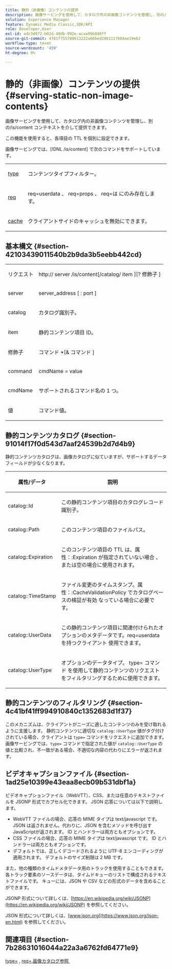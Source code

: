 ```yaml
---
title: 静的（非画像）コンテンツの提供
description: 画像サービングを使用して、カタログ内の非画像コンテンツを管理し、別の/is/content コンテキストを介して提供できます。
solution: Experience Manager
feature: Dynamic Media Classic,SDK/API
role: Developer,User
exl-id: adc3d972-b02d-40db-992e-acaa06b848ff
source-git-commit: 4f81f755789613222a66bed2961117604ae19e62
workflow-type: tm+mt
source-wordcount: '459'
ht-degree: 0%

---
```


# 静的（非画像）コンテンツの提供{#serving-static-non-image-contents}

画像サービングを使用して、カタログ内の非画像コンテンツを管理し、別の/is/content コンテキストを介して提供できます。

この機能を使用すると、各項目の TTL を個別に設定できます。

画像サービングでは、[!DNL /is/content] で次のコマンドをサポートしています。

<table id="simpletable_8A3AB1D1D20F4B6CBE86767E94735980"> 
 <tr class="strow"> 
  <td class="stentry"> <p> <a href="../../is-api/http-ref/image-serving-api-ref/c-http-protocol-reference/c-command-reference/r-type.md#reference-89094fd1c50c444eb082cd266769cccb" format="dita" scope="local"> type </a> </p> </td> 
  <td class="stentry"> <p>コンテンツタイプフィルター。 </p> </td> 
 </tr> 
 <tr class="strow"> 
  <td class="stentry"> <p> <a href="../../is-api/http-ref/image-serving-api-ref/c-http-protocol-reference/c-command-reference/r-req/r-req.md#reference-907cdb4a97034db7ad94695f25552e76" format="dita" scope="local"> req </a> </p> </td> 
  <td class="stentry"> <p> <span class="codeph"> req=userdata </span>、<span class="codeph"> req=props </span>、<span class="codeph"> req=は </span> にのみ存在します。 </p> </td> 
 </tr> 
 <tr class="strow"> 
  <td class="stentry"> <p> <a href="../../is-api/http-ref/image-serving-api-ref/c-http-protocol-reference/c-command-reference/r-is-http-cache.md#reference-168189bee4ce4d1189d427891f22be2e" format="dita" scope="local"> cache </a> </p> </td> 
  <td class="stentry"> <p>クライアントサイドのキャッシュを無効にできます。 </p> </td> 
 </tr> 
</table>

## 基本構文 {#section-42103439011540b2b9da3b5eebb442cd}

<table id="simpletable_2F039A5BFA2C4E22B014F42ECBCDA0A2"> 
 <tr class="strow"> 
  <td class="stentry"> <p> <span class="codeph"> <span class="varname"> リクエスト </span> </span> </p> </td> 
  <td class="stentry"> <p> <span class="codeph"> <span class="filepath"> http:// <span class="varname"> server </span>/is/content[/catalog/ <span class="varname"> item </span>][? <span class="varname"> 修飾子 </span>] </span> </span> </p> </td> 
 </tr> 
 <tr class="strow"> 
  <td class="stentry"> <p> <span class="codeph"> <span class="varname"> server </span> </span> </p> </td> 
  <td class="stentry"> <p> <span class="codeph"> <span class="varname"> server_address </span>[ : <span class="varname"> port </span>] </span> </p> </td> 
 </tr> 
 <tr class="strow"> 
  <td class="stentry"> <p> <span class="codeph"> <span class="varname"> catalog </span> </span> </p> </td> 
  <td class="stentry"> <p>カタログ識別子。 </p> </td> 
 </tr> 
 <tr class="strow"> 
  <td class="stentry"> <p> <span class="codeph"> <span class="varname"> item </span> </span> </p> </td> 
  <td class="stentry"> <p>静的コンテンツ項目 ID。 </p> </td> 
 </tr> 
 <tr class="strow"> 
  <td class="stentry"> <p> <span class="codeph"> <span class="varname"> 修飾子 </span> </span> </p> </td> 
  <td class="stentry"> <p> <span class="codeph"> <span class="varname"> コマンド </span>*[&amp; <span class="varname"> コマンド </span>] </span> </p> </td> 
 </tr> 
 <tr class="strow"> 
  <td class="stentry"> <p> <span class="codeph"> <span class="varname"> command </span> </span> </p> </td> 
  <td class="stentry"> <p> <span class="codeph"> <span class="varname"> cmdName </span>= <span class="varname"> value </span> </span> </p> </td> 
 </tr> 
 <tr class="strow"> 
  <td class="stentry"> <p> <span class="codeph"> <span class="varname"> cmdName </span> </span> </p> </td> 
  <td class="stentry"> <p>サポートされるコマンド名の 1 つ。 </p> </td> 
 </tr> 
 <tr class="strow"> 
  <td class="stentry"> <p> <span class="codeph"> <span class="varname"> 値 </span> </span> </p> </td> 
  <td class="stentry"> <p>コマンド値。 </p> </td> 
 </tr> 
</table>

## 静的コンテンツカタログ {#section-91014f17f0d543d7aaf24539b2d7d4b9}

静的コンテンツカタログは、画像カタログに似ていますが、サポートするデータフィールドが少なくなります。

<table id="table_71A565DF5EC94913AD35CB13B0C7A27D"> 
 <thead> 
  <tr> 
   <th colname="col1" class="entry"> <p>属性/データ </p> </th> 
   <th colname="col2" class="entry"> <p>説明 </p> </th> 
  </tr> 
 </thead>
 <tbody> 
  <tr> 
   <td colname="col1"> <p> <span class="codeph"> catalog::Id </span> </p> </td> 
   <td colname="col2"> <p>この静的コンテンツ項目のカタログレコード識別子。 </p> </td> 
  </tr> 
  <tr> 
   <td colname="col1"> <p> <span class="codeph"> catalog::Path </span> </p> </td> 
   <td colname="col2"> <p>このコンテンツ項目のファイルパス。 </p> </td> 
  </tr> 
  <tr> 
   <td colname="col1"> <p> <span class="codeph"> catalog::Expiration </span> </p> </td> 
   <td colname="col2"> <p>このコンテンツ項目の TTL は、属性：:Expiration <span class="codeph"> が指定されていない場合 </span>、または空の場合に使用されます。 </p> </td> 
  </tr> 
  <tr> 
   <td colname="col1"> <p> <span class="codeph"> catalog::TimeStamp </span> </p> </td> 
   <td colname="col2"> <p>ファイル変更のタイムスタンプ。属性：:CacheValidationPolicy <span class="codeph"> でカタログベースの検証が有効 </span> なっている場合に必要です。 </p> </td> 
  </tr> 
  <tr> 
   <td colname="col1"> <p> <span class="codeph"> catalog::UserData </span> </p> </td> 
   <td colname="col2"> <p>この静的コンテンツ項目に関連付けられたオプションのメタデータです。req=userdata <span class="codeph"> を持つクライアント </span> 使用できます。 </p> </td> 
  </tr> 
  <tr> 
   <td colname="col1"> <p> <span class="codeph"> catalog::UserType </span> </p> </td> 
   <td colname="col2"> <p>オプションのデータタイプ。<span class="codeph"> type= コマンド </span> を使用して静的コンテンツのリクエストをフィルタリングするために使用できます。 </p> </td> 
  </tr> 
 </tbody> 
</table>

## 静的コンテンツのフィルタリング {#section-4c41bf41ff994910840c1352683d1f37}

このメカニズムは、クライアントがニーズに適したコンテンツのみを受け取れるように支援します。 静的コンテンツに適切な `catalog::UserType` 値がタグ付けされている場合、クライアントは `type=` コマンドをリクエストに追加できます。 画像サービングでは、`type=` コマンドで指定された値が `catalog::UserType` の値と比較され、不一致がある場合、不適切な内容の代わりにエラーが返されます。

## ビデオキャプションファイル {#section-1ad25e10399e43eaa8ecb09b531dbf1a}

ビデオキャプションファイル（WebVTT）、CSS、または任意のテキストファイルを JSONP 形式でカプセル化できます。 JSON 応答については以下で説明します。

* WebVTT ファイルの場合、応答の MIME タイプは text/javascript です。 JSON は返されません。代わりに、JSON を含むメソッドを呼び出すJavaScriptが返されます。 ID とハンドラーは両方ともオプションです。
* CSS ファイルの場合、応答の MIME タイプは text/javascript です。 ID とハンドラーは両方ともオプションです。
* デフォルトでは、正しくデコードされるように UTF-8 エンコーディングが適用されます。 デフォルトのサイズ制限は 2 MB です。

また、他の種類のタイムドメタデータ用のトラックを使用することもできます。 各トラック要素のソースデータは、タイムドキューのリストで構成されるテキストファイルです。 キューには、JSON や CSV などの形式のデータを含めることができます。

JSONP 形式について詳しくは、[https://en.wikipedia.org/wiki/JSONP](https://en.wikipedia.org/wiki/JSONP) を参照してください。

JSON 形式について詳しくは、[www.json.org](https://www.json.org/json-en.html) を参照してください。

## 関連項目 {#section-7b28631016044a22a3a6762fd64771e9}

[type=](../../is-api/http-ref/image-serving-api-ref/c-http-protocol-reference/c-command-reference/r-type.md#reference-89094fd1c50c444eb082cd266769cccb) , [req=](../../is-api/http-ref/image-serving-api-ref/c-http-protocol-reference/c-command-reference/r-req/r-req.md#reference-907cdb4a97034db7ad94695f25552e76), [&#x200B; 画像カタログ参照 &#x200B;](../../is-api/image-serving-api-ref/c-image-catalog-reference/c-image-catalog-reference.md#concept-e23d45ea3abe43119d5144e01c14b0b5)
